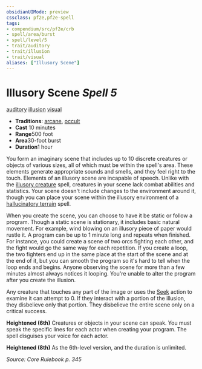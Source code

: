 ```yaml
---
obsidianUIMode: preview
cssclass: pf2e,pf2e-spell
tags:
- compendium/src/pf2e/crb
- spell/area/burst
- spell/level/5
- trait/auditory
- trait/illusion
- trait/visual
aliases: ["Illusory Scene"]
---
```

# Illusory Scene *Spell 5*   
[auditory](../../Rules/traits/auditory.md)  [illusion](../../Rules/traits/illusion.md)  [visual](../../Rules/traits/visual.md)  

- **Traditions**: [arcane](../../Rules/traits/arcane.md), [occult](../../Rules/traits/occult.md)
- **Cast** 10 minutes 
- **Range**500 foot
- **Area**30-foot burst
- **Duration**1 hour

You form an imaginary scene that includes up to 10 discrete creatures or objects of various sizes, all of which must be within the spell's area. These elements generate appropriate sounds and smells, and they feel right to the touch. Elements of an illusory scene are incapable of speech. Unlike with the [illusory creature](illusory-creature.md) spell, creatures in your scene lack combat abilities and statistics. Your scene doesn't include changes to the environment around it, though you can place your scene within the illusory environment of a [hallucinatory terrain](hallucinatory-terrain.md) spell.

When you create the scene, you can choose to have it be static or follow a program. Though a static scene is stationary, it includes basic natural movement. For example, wind blowing on an illusory piece of paper would rustle it. A program can be up to 1 minute long and repeats when finished. For instance, you could create a scene of two orcs fighting each other, and the fight would go the same way for each repetition. If you create a loop, the two fighters end up in the same place at the start of the scene and at the end of it, but you can smooth the program so it's hard to tell when the loop ends and begins. Anyone observing the scene for more than a few minutes almost always notices it looping. You're unable to alter the program after you create the illusion.

Any creature that touches any part of the image or uses the [Seek](../../Rules/actions/seek.md) action to examine it can attempt to 0. If they interact with a portion of the illusion, they disbelieve only that portion. They disbelieve the entire scene only on a critical success.

**Heightened (6th)** Creatures or objects in your scene can speak. You must speak the specific lines for each actor when creating your program. The spell disguises your voice for each actor.

**Heightened (8th)** As the 6th-level version, and the duration is unlimited.

*Source: Core Rulebook p. 345*